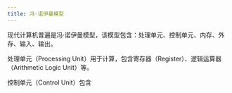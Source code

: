 ```yaml
---
title: 冯·诺伊曼模型
---
```


现代计算机普遍是冯·诺伊曼模型，该模型包含：处理单元、控制单元、内存、外存、输入、输出。

处理单元（Processing Unit）用于计算，包含寄存器（Register）、逻辑运算器（Arithmetic Logic Unit）等。

控制单元（Control Unit）包含